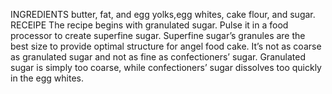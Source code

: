  INGREDIENTS
 butter, fat, and egg yolks,egg whites, cake flour, and sugar.
 RECEIPE
 The recipe begins with granulated sugar. Pulse it in a food processor to create superfine sugar. Superfine sugar’s granules are the best size to provide optimal structure for angel food cake. It’s not as coarse as granulated sugar and not as fine as confectioners’ sugar. Granulated sugar is simply too coarse, while confectioners’ sugar dissolves too quickly in the egg whites.